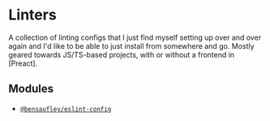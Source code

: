 # Linters

A collection of linting configs that I just find myself setting up over and over again and I'd like to be able to just install from somewhere and go. Mostly geared towards JS/TS-based projects, with or without a frontend in [Preact].

## Modules

- [`@bensaufley/eslint-config`](./eslint-config/README.md)
